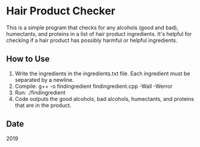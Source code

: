 # Hair Product Checker
This is a simple program that checks for any alcohols (good and bad), humectants, and proteins in a list of hair product ingredients. It's helpful for checking if a hair product has possibly harmful or helpful ingredients.

## How to Use
1. Write the ingredients in the ingredients.txt file. Each ingredient must be separated by a newline.
2. Compile: g++ -o findingredient findingredient.cpp -Wall -Werror
3. Run: ./findingredient
4. Code outputs the good alcohols, bad alcohols, humectants, and proteins that are in the product.

## Date
2019
